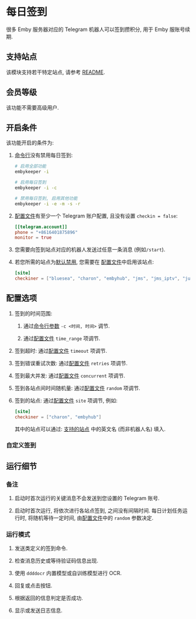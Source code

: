 # 每日签到

很多 Emby 服务器对应的 Telegram 机器人可以签到攒积分, 用于 Emby 服账号续期.

## 支持站点

该模块支持若干特定站点, 请参考 [README](https://github.com/emby-keeper/emby-keeper/blob/main/README.md#%E5%8A%9F%E8%83%BD).

## 会员等级

该功能不需要高级用户.

## 开启条件

该功能开启的条件为:

1. [命令行](/guide/命令行参数#%E5%8F%82%E6%95%B0%E8%AF%B4%E6%98%8E)没有禁用每日签到:

   ```bash
   # 启用全部功能
   embykeeper -i

   # 启用每日签到
   embykeeper -i -c

   # 禁用每日签到, 启用其他功能
   embykeeper -i -e -m -s -r
   ```

2. [配置文件](/guide/配置文件#telegram-account-子项)有至少一个 Telegram 账户配置, 且没有设置 `checkin = false`:

   ```toml
   [[telegram.account]]
   phone = "+8616401875896"
   monitor = true
   ```

3. 您需要向签到站点对应的机器人发送过任意一条消息 (例如`/start`).

4. 若您所需的站点为[默认禁用](https://github.com/emby-keeper/emby-keeper/blob/main/README.md#%E5%8A%9F%E8%83%BD), 您需要在 [配置文件](/guide/配置文件#site-%E5%AD%90%E9%A1%B9)中启用该站点:

   ```toml
   [site]
   checkiner = ["bluesea", "charon", "embyhub", "jms", "jms_iptv", "judog", "ljyy", "magic", "misty", "nebula", "peach", "pornfans", "singularity", "sssq", "temby", "terminus", "zhipian"]
   ```

## 配置选项

1. 签到的时间范围:

   1. 通过[命令行参数](/guide/命令行参数#%E5%8F%82%E6%95%B0%E8%AF%B4%E6%98%8E) `-c <时间, 时间>` 调节.

   2. 通过[配置文件](/guide/配置文件#checkiner-子项) `time_range` 项调节.

2. 签到超时: 通过[配置文件](/guide/配置文件#checkiner-子项) `timeout` 项调节.

3. 签到错误重试次数: 通过[配置文件](/guide/配置文件#checkiner-子项) `retries` 项调节.

4. 签到最大并发: 通过[配置文件](/guide/配置文件#checkiner-子项) `concurrent` 项调节.

5. 签到各站点间时间随机量: 通过[配置文件](/guide/配置文件#checkiner-子项) `random` 项调节.

6. 签到的站点: 通过[配置文件](/guide/配置文件#site-子项) `site` 项调节, 例如:

   ```toml
   [site]
   checkiner = ["charon", "embyhub"]
   ```

   其中的站点可以通过: [支持的站点](/guide/支持的站点) 中的英文名 (而非机器人名) 填入.

### 自定义签到

<!--@include: ./配置文件.md#checkiner-templ-->

## 运行细节

### 备注

1. 启动时首次运行的关键消息不会发送到您设置的 Telegram 账号.

2. 启动时首次运行, 将依次进行各站点签到, 之间没有间隔时间. 每日计划任务运行时, 将随机等待一定时间, 由[配置文件](/guide/配置文件#%E9%A1%B6%E7%BA%A7%E9%A1%B9%E7%9B%AE)中的 `random` 参数决定.

### 运行模式

1. 发送类定义的签到命令.

2. 检查消息历史或等待验证码信息出现.

3. 使用 `ddddocr` 内置模型或自训练模型进行 OCR.

4. 回复或点击按钮.

5. 根据返回的信息判定是否成功.

6. 显示或发送日志信息.
